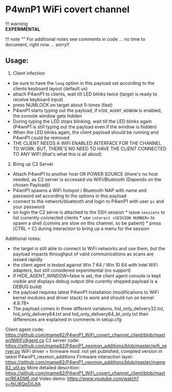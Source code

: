 
# P4wnP1 WiFi covert channel

!!! warning  
      **EXPERIMENTAL**

!!! note ""
      For additional notes see comments in code ... no time to document, right now ... sorry!!


## Usage:

1. Client infection
* be sure to have the `lang` option in this payload set according to the clients keyboard layout (default us)
* attach P4wnP1 to clients, wait till LED blinks twice (target is ready to receive keyboard input)
* press NUMLOCK on target about 5-times (fast)
* P4wnP1 starts typing out the payload, if `HIDE_AGENT_WINDOW` is enabled, the console window gets hidden
* During typing the LED stops blinking, wait till the LED blinks again (P4wnP1 is still typing out the payload
  even if the window is hidden)
* When the LED blinks again, the client payload should be running and P4wnP1 could be removed
* THE CLIENT NEEDS A WIFI ENABLED INTERFACE FOR THE CHANNEL TO WORK. BUT, THERE'S NO NEED TO HAVE THE CLIENT CONNECTED
  TO ANY WIFI (that's what this is all about)

2. Bring up C2 Server
* Attach P4wnP1 to another host OR POWER SOURCE (there's no host needed, as C2 server is accessed via WiFi/Bluetooth (Depends on the chosen Payload))
* P4wnP1 spawns a WiFi hotspot / Bluetooth NAP with name and password set according to the options in this payload
* connect to the network/bluetooth and login to P4wnP1 with user `pi` and your password
* on login the C2 serve is attached to the SSH session
		* issue `sessions` to list currently connected clients
		* use `interact <SESSION NUMBER>` to spawn a shell (comms are slow on this channel, so be patient)
		* press [CTRL + C] during interaction to bring up a menu for the session

Additional notes:

* the target is still able to connect to WiFi networks and use them, but the payload impacts throughput of valid
communications as scans are issued rapidly
* the client agent is tested against Win 7 64 / Win 10 64 with Intel WiFi adapters, but still considered
experimental (no support)
* If HIDE_AGENT_WINDOW=false is set, the client agent console is kept visible and displays debug output (the curently
shipped payload is a DEBUG build)
* the payload requires latest P4wnP1 installation (modifications to WiFi kernel modules and driver stack) to
work and should run on kernel 4.9.78+
* The payload comes in three different variatons, hid_only_delivery32.txt, hid_only_delivery64.txt and hid_only_delivery64_bt_only.txt
their differences are explained in comments in setup.cfg


Client agent code:
	https://github.com/mame82/P4wnP1_WiFi_covert_channel_client/blob/master/NWiFi/Agent.cs
C2 server code:
	https://github.com/mame82/P4wnP1_nexmon_additions/blob/master/wifi_server.py
WiFi driver + firmware mod:
	not yet published, compiled version in latest P4wnP1_nexmon_additions
Firmware interaction layer:
	https://github.com/mame82/P4wnP1_nexmon_additions/blob/master/mame82_util.py
More detailed descrition:
	https://github.com/mame82/P4wnP1_WiFi_covert_channel_client/blob/master/README.md
Video demo:
  https://www.youtube.com/watch?v=fbUBQeD0JtA
